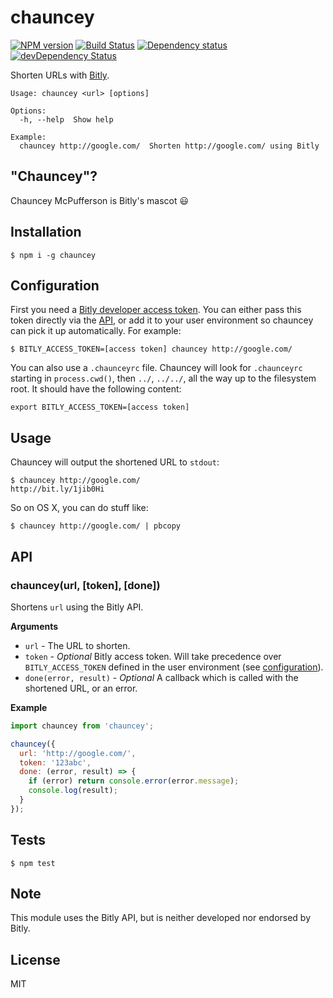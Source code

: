 # chauncey

[![NPM version](https://badge.fury.io/js/chauncey.svg)](http://badge.fury.io/js/chauncey)
[![Build Status](https://travis-ci.org/tanem/chauncey.png?branch=master)](https://travis-ci.org/tanem/chauncey)
[![Dependency status](https://david-dm.org/tanem/chauncey.svg)](https://david-dm.org/tanem/chauncey)
[![devDependency Status](https://david-dm.org/tanem/chauncey/dev-status.svg)](https://david-dm.org/tanem/chauncey#info=devDependencies)

Shorten URLs with [Bitly](https://bitly.com/).

```
Usage: chauncey <url> [options]

Options:
  -h, --help  Show help

Example:
  chauncey http://google.com/  Shorten http://google.com/ using Bitly
```

## "Chauncey"?

Chauncey McPufferson is Bitly's mascot :smiley:

## Installation

```
$ npm i -g chauncey
```

## Configuration

First you need a [Bitly developer access token](http://dev.bitly.com/authentication.html). You can either pass this token directly via the [API](#api), or add it to your user environment so chauncey can pick it up automatically. For example:

```
$ BITLY_ACCESS_TOKEN=[access token] chauncey http://google.com/
```

You can also use a `.chaunceyrc` file. Chauncey will look for `.chaunceyrc` starting in `process.cwd()`, then `../`, `../../`, all the way up to the filesystem root. It should have the following content:

```
export BITLY_ACCESS_TOKEN=[access token]
```

## Usage

Chauncey will output the shortened URL to `stdout`:

```
$ chauncey http://google.com/
http://bit.ly/1jib0Hi
```

So on OS X, you can do stuff like:

```
$ chauncey http://google.com/ | pbcopy
```

## API

### chauncey(url, [token], [done])

Shortens `url` using the Bitly API.

__Arguments__

* `url` - The URL to shorten.
* `token` - *Optional* Bitly access token. Will take precedence over `BITLY_ACCESS_TOKEN` defined in the user environment (see [configuration](#configuration)).
* `done(error, result)` - *Optional* A callback which is called with the shortened URL, or an error.

__Example__

```js
import chauncey from 'chauncey';

chauncey({
  url: 'http://google.com/',
  token: '123abc',
  done: (error, result) => {
    if (error) return console.error(error.message);
    console.log(result);
  }
});
```

## Tests

```
$ npm test
```

## Note

This module uses the Bitly API, but is neither developed nor endorsed by Bitly.

## License

MIT
